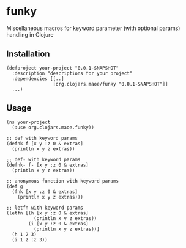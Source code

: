 funky
==============

Miscellaneous macros for keyword parameter (with optional params) handling in Clojure

Installation
-------------

    (defproject your-project "0.0.1-SNAPSHOT"
      :description "descriptions for your project"
      :dependencies [[..]
                     [org.clojars.maoe/funky "0.0.1-SNAPSHOT"]]
      ...)

Usage
-------------

    (ns your-project
      (:use org.clojars.maoe.funky))
     
    ;; def with keyword params
    (defnk f [x y :z 0 & extras]
      (println x y z extras))
     
    ;; def- with keyword params
    (defnk- f- [x y :z 0 & extras]
      (println x y z extras))
     
    ;; anonymous function with keyword params
    (def g
      (fnk [x y :z 0 & extras]
        (println x y z extras)))
     
    ;; letfn with keyword params
    (letfn [(h [x y :z 0 & extras]
              (println x y z extras))
            (i [x y :z 0 & extras]
              (println x y z extras))]
      (h 1 2 3)
      (i 1 2 :z 3))

